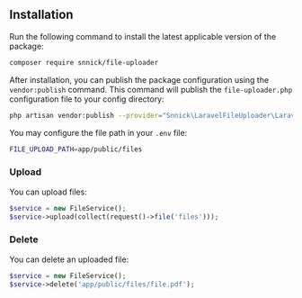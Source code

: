 ## Installation

Run the following command to install the latest applicable version of the package:

```sh
composer require snnick/file-uploader
```

After installation, you can publish the package configuration using the `vendor:publish` command. This command will publish the `file-uploader.php` configuration file to your config directory:

```sh
php artisan vendor:publish --provider="Snnick\LaravelFileUploader\LaravelUploaderServiceProvider"
```

You may configure the file path in your `.env` file:

```sh
FILE_UPLOAD_PATH=app/public/files
```

### Upload

You can upload files:

```php
$service = new FileService();
$service->upload(collect(request()->file('files')));
```

### Delete

You can delete an uploaded file:

```php
$service = new FileService();
$service->delete('app/public/files/file.pdf');
```